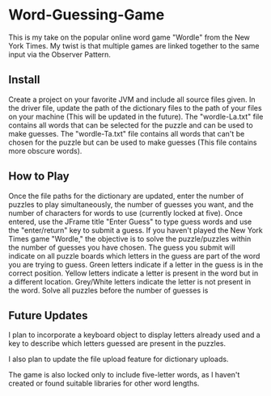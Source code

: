# Word-Guessing-Game
This is my take on the popular online word game "Wordle" from the New York Times. My twist is that multiple games are linked together to the same input
via the Observer Pattern.

## Install
Create a project on your favorite JVM and include all source files given. In the driver file, update the path of the
dictionary files to the path of your files on your machine (This will be updated in the future).
The "wordle-La.txt" file contains all words that can be selected for the puzzle and can be used to make guesses.
The "wordle-Ta.txt" file contains all words that can't be chosen for the puzzle but can be used to make guesses (This file contains more obscure words). 

## How to Play
Once the file paths for the dictionary are updated, enter the number of puzzles to play simultaneously, the number of guesses you want, and 
the number of characters for words to use (currently locked at five). Once entered, use the JFrame title "Enter Guess" to type guess words and use
the "enter/return" key to submit a guess. If you haven't played the New York Times game "Wordle," the objective is to solve the puzzle/puzzles 
within the number of guesses you have chosen. The guess you submit will indicate on all puzzle boards which letters in the guess are part of the word you
are trying to guess. Green letters indicate if a letter in the guess is in the correct position. Yellow letters indicate a
letter is present in the word but in a different location. Grey/White letters indicate the letter is not present in the word. Solve all puzzles before the
number of guesses is 

## Future Updates
I plan to incorporate a keyboard object to display letters already used and a key to describe which
letters guessed are present in the puzzles. 

I also plan to update the file upload feature for dictionary uploads.

The game is also locked only to include five-letter words, as I haven't created or found suitable libraries
for other word lengths.
